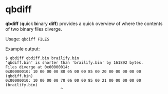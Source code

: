 # qbdiff

**qbdiff** (**q**uick **b**inary **diff**) provides a quick overview of where the contents of two binary files diverge.

Usage:  ``qbdiff FILES``

Example output:

    $ qbdiff qbdiff.bin brailify.bin 
    'qbdiff.bin' is shorter than 'brailify.bin' by 161892 bytes.
    Files diverge at 0x00000014:
    0x00000010: 10 00 00 00 80 05 00 00 85 00 20 00 00 00 00 00 (qbdiff.bin)
    0x00000010: 10 00 00 00 70 06 00 00 85 00 21 00 00 00 00 00 (brailify.bin)
                            ^
